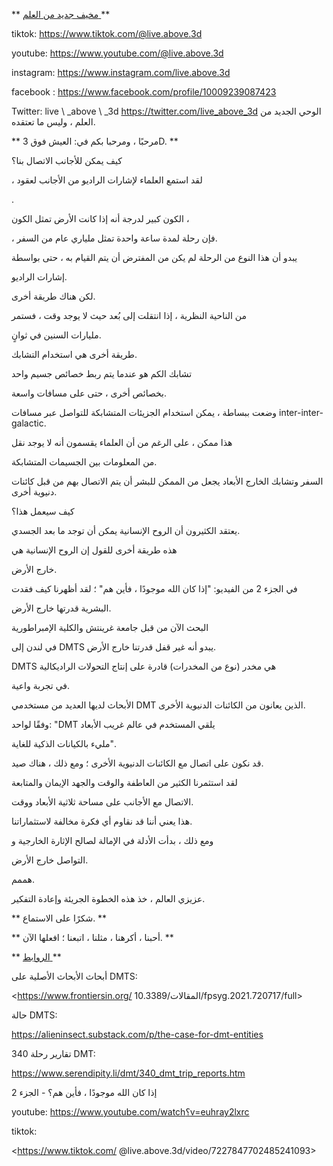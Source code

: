 ** <u> مخيف جديد من العلم </u> **

tiktok: <https://www.tiktok.com/@live.above.3d>

youtube: <https://www.youtube.com/@live.above.3d>

instagram: <https://www.instagram.com/live.above.3d>

 facebook : <https://www.facebook.com/profile/10009239087423>

Twitter: live \ _above \ _3d <https://twitter.com/live_above_3d> الوحي الجديد من العلم ، وليس ما تعتقده.

** مرحبًا ، ومرحبا بكم في: العيش فوق 3D. **

كيف يمكن للأجانب الاتصال بنا؟

، لقد استمع العلماء لإشارات الراديو من الأجانب لعقود

.

الكون كبير لدرجة أنه إذا كانت الأرض تمثل الكون ،

، فإن رحلة لمدة ساعة واحدة تمثل ملياري عام من السفر.

يبدو أن هذا النوع من الرحلة لم يكن من المفترض أن يتم القيام به ، حتى بواسطة

إشارات الراديو.

لكن هناك طريقة أخرى.

من الناحية النظرية ، إذا انتقلت إلى بُعد حيث لا يوجد وقت ، فستمر

مليارات السنين في ثوانٍ.

طريقة أخرى هي استخدام التشابك.

تشابك الكم هو عندما يتم ربط خصائص جسيم واحد

بخصائص أخرى ، حتى على مسافات واسعة.

وضعت ببساطة ، يمكن استخدام الجزيئات المتشابكة للتواصل عبر مسافات inter-inter-galactic.

هذا ممكن ، على الرغم من أن العلماء يقسمون أنه لا يوجد نقل

من المعلومات بين الجسيمات المتشابكة.

السفر وتشابك الخارج الأبعاد يجعل من الممكن للبشر أن يتم الاتصال بهم من قبل كائنات دنيوية أخرى.

كيف سيعمل هذا؟

يعتقد الكثيرون أن الروح الإنسانية يمكن أن توجد ما بعد الجسدي.

هذه طريقة أخرى للقول إن الروح الإنسانية هي

خارج الأرض.

في الجزء 2 من الفيديو: "إذا كان الله موجودًا ، فأين هم" ؛ لقد أظهرنا كيف فقدت

البشرية قدرتها خارج الأرض.

البحث الآن من قبل جامعة غرينتش والكلية الإمبراطورية

في لندن إلى DMTS يبدو أنه غير قفل قدرتنا خارج الأرض.

DMTS هي مخدر (نوع من المخدرات) قادرة على إنتاج التحولات الراديكالية

في تجربة واعية.

الأبحاث لديها العديد من مستخدمي DMT الذين يعانون من الكائنات الدنيوية الأخرى.

وفقًا لواحد: "DMT يلقي المستخدم في عالم غريب الأبعاد

مليء بالكيانات الذكية للغاية".

قد نكون على اتصال مع الكائنات الدنيوية الأخرى ؛ ومع ذلك ، هناك صيد.

لقد استثمرنا الكثير من العاطفة والوقت والجهد الإيمان والمتابعة

الاتصال مع الأجانب على مساحة ثلاثية الأبعاد ووقت.

هذا يعني أننا قد نقاوم أي فكرة مخالفة لاستثماراتنا.

ومع ذلك ، بدأت الأدلة في الإمالة لصالح الإثارة الخارجية و

التواصل خارج الأرض.

هممم.

عزيزي العالم ، خذ هذه الخطوة الجريئة وإعادة التفكير.

** شكرًا على الاستماع. **

** أحبنا ، أكرهنا ، مثلنا ، اتبعنا ؛ افعلها الآن. **

** <u> الروابط </u> **

أبحاث الأبحاث الأصلية على DMTS:

<https://www.frontiersin.org/ المقالات/10.3389/fpsyg.2021.720717/full>

حالة DMTS:

<https://alieninsect.substack.com/p/the-case-for-dmt-entities>

340 تقارير رحلة DMT:

<https://www.serendipity.li/dmt/340_dmt_trip_reports.htm>

إذا كان الله موجودًا ، فأين هم؟ - الجزء 2

youtube: <https://www.youtube.com/watch؟v=euhray2lxrc>

tiktok:

<https://www.tiktok.com/ @live.above.3d/video/7227847702485241093>